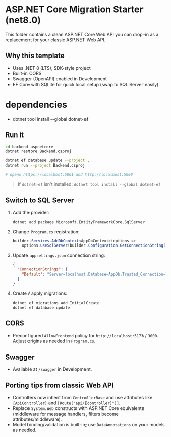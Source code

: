 # ASP.NET Core Migration Starter (net8.0)

This folder contains a clean ASP.NET Core Web API you can drop-in as a replacement for your classic ASP.NET Web API.

## Why this template
- Uses .NET 8 (LTS), SDK-style project
- Built-in CORS
- Swagger (OpenAPI) enabled in Development
- EF Core with SQLite for quick local setup (swap to SQL Server easily)

# dependencies 
- dotnet tool install --global dotnet-ef

## Run it
```bash
cd backend-aspnetcore
dotnet restore Backend.csproj

dotnet ef database update --project .
dotnet run --project Backend.csproj

# opens https://localhost:5001 and http://localhost:5000
```

> If `dotnet-ef` isn't installed: `dotnet tool install --global dotnet-ef`

## Switch to SQL Server
1. Add the provider:
   ```bash
   dotnet add package Microsoft.EntityFrameworkCore.SqlServer
   ```
2. Change `Program.cs` registration:
   ```csharp
   builder.Services.AddDbContext<AppDbContext>(options =>
       options.UseSqlServer(builder.Configuration.GetConnectionString("Default")));
   ```
3. Update `appsettings.json` connection string:
   ```json
   {
     "ConnectionStrings": {
       "Default": "Server=localhost;Database=AppDb;Trusted_Connection=True;TrustServerCertificate=True"
     }
   }
   ```
4. Create / apply migrations:
   ```bash
   dotnet ef migrations add InitialCreate
   dotnet ef database update
   ```

## CORS
- Preconfigured `AllowFrontend` policy for `http://localhost:5173` / `3000`. Adjust origins as needed in `Program.cs`.

## Swagger
- Available at `/swagger` in Development.

## Porting tips from classic Web API
- Controllers now inherit from `ControllerBase` and use attributes like `[ApiController]` and `[Route("api/[controller]")]`.
- Replace `System.Web` constructs with ASP.NET Core equivalents (middleware for message handlers, filters become attributes/middleware).
- Model binding/validation is built-in; use `DataAnnotations` on your models as needed.
